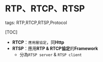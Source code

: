 # RTP、RTCP、RTSP

tags: RTP,RTCP,RTSP,Protocol

[TOC]

<!--sec data-title="Introduction" data-id="1" data-nopdf="true" data-collapse=false ces-->

- **RTCP**：`應用層協定`，同**Http**
- **RTSP**：應用**RTP & RTCP協定**的**Framework**
  - 分為`RTSP server` & `RTSP client`

<!--endsec-->